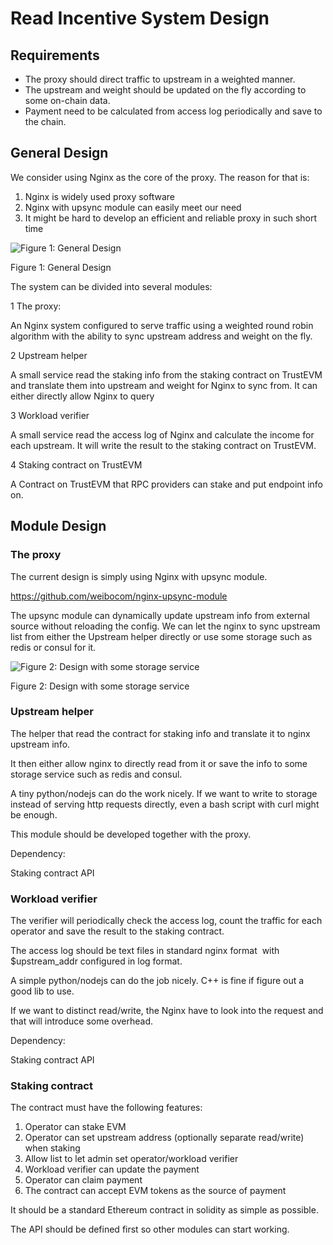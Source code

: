 # Read Incentive System Design

## Requirements

- The proxy should direct traffic to upstream in a weighted manner.
- The upstream and weight should be updated on the fly according to some on-chain data.
- Payment need to be calculated from access log periodically and save to the chain.

## General Design

We consider using Nginx as the core of the proxy. The reason for that is:

1. Nginx is widely used proxy software
2. Nginx with upsync module can easily meet our need
3. It might be hard to develop an efficient and reliable proxy in such short time

![Figure 1: General Design](https://github.com/eosnetworkfoundation/TrustEVM/blob/yarkinwho-product-desc-update/product/design_doc/proxy%20design.drawio.png)

Figure 1: General Design

The system can be divided into several modules:

1 The proxy:

An Nginx system configured to serve traffic using a weighted round robin algorithm with the ability to sync upstream address and weight on the fly.

2 Upstream helper

A small service read the staking info from the staking contract on TrustEVM and translate them into upstream and weight for Nginx to sync from. It can either directly allow Nginx to query

3 Workload verifier

A small service read the access log of Nginx and calculate the income for each upstream. It will write the result to the staking contract on TrustEVM.

4 Staking contract on TrustEVM

A Contract on TrustEVM that RPC providers can stake and put endpoint info on.

## Module Design

### The proxy

The current design is simply using Nginx with upsync module.

https://github.com/weibocom/nginx-upsync-module

The upsync module can dynamically update upstream info from external source without reloading the config. We can let the nginx to sync upstream list from either the Upstream helper directly or use some storage such as redis or consul for it.

![Figure 2: Design with some storage service](https://github.com/eosnetworkfoundation/TrustEVM/blob/yarkinwho-product-desc-update/product/design_doc/Copy%20of%20proxy%20design.drawio.png)

Figure 2: Design with some storage service

### Upstream helper

The helper that read the contract for staking info and translate it to nginx upstream info.

It then either allow nginx to directly read from it or save the info to some storage service such as redis and consul.

A tiny python/nodejs can do the work nicely. If we want to write to storage instead of serving http requests directly, even a bash script with curl might be enough.

This module should be developed together with the proxy.

Dependency:

Staking contract API

### Workload verifier

The verifier will periodically check the access log, count the traffic for each operator and save the result to the staking contract.

The access log should be text files in standard nginx format  with $upstream_addr configured in log format.

A simple python/nodejs can do the job nicely. C++ is fine if figure out a good lib to use.

If we want to distinct read/write, the Nginx have to look into the request and that will introduce some overhead.

Dependency:

Staking contract API

### Staking contract

The contract must have the following features:

1. Operator can stake EVM
2. Operator can set upstream address (optionally separate read/write) when staking
3. Allow list to let admin set operator/workload verifier
4. Workload verifier can update the payment
5. Operator can claim payment
6. The contract can accept EVM tokens as the source of payment

It should be a standard Ethereum contract in solidity as simple as possible.

The API should be defined first so other modules can start working.
